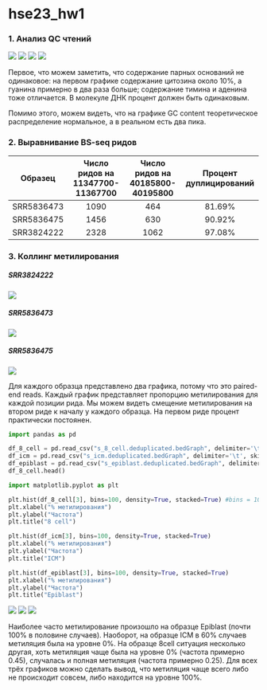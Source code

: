 # hse23_hw1

### 1. Анализ QC чтений

![](https://github.com/KirillMatirko/hse23_hw1/blob/main/pics/per_base_seq_content.png)
![](https://github.com/KirillMatirko/hse23_hw1/blob/main/pics/per_base_seq_content2.png)
![](https://github.com/KirillMatirko/hse23_hw1/blob/main/pics/per_seq_gc_content.png)
![](https://github.com/KirillMatirko/hse23_hw1/blob/main/pics/per_seq_gc_content2.png)

Первое, что можем заметить, что содержание парных оснований не одинаковое: на первом графике содержание цитозина около 10%, а гуанина примерно в два раза больше; содержание тимина и аденина тоже отличается. В молекуле ДНК процент должен быть одинаковым.

Помимо этого, можем видеть, что на графике GC content теоретическое распределение нормальное, а в реальном есть два пика.

### 2. Выравнивание BS-seq ридов

| Образец | Число ридов на 11347700-11367700 | Число ридов на 40185800-40195800 | Процент дуплицирований |
|:----------:|:----:|:---:|:------:|
| SRR5836473 | 1090 | 464 | 81.69% |
| SRR5836475 | 1456 | 630 | 90.92% |
| SRR3824222 | 2328 | 1062 | 97.08% |


### 3. Коллинг метилирования

##### SRR3824222

![](https://github.com/KirillMatirko/hse23_hw1/blob/main/pics/SRR3824222_mbiasplot.png)

##### SRR5836473

![](https://github.com/KirillMatirko/hse23_hw1/blob/main/pics/SRR5836473_mbiasplot.png)

##### SRR5836475
![](https://github.com/KirillMatirko/hse23_hw1/blob/main/pics/SRR5836475_mbiasplot.png)

Для каждого образца представлено два графика, потому что это paired-end reads. Каждый график представляет пропорцию метилирования для каждой позиции рида. Мы можем видеть смещение метилирования на втором риде к началу у каждого образца. На первом риде процент практически постоянен.

```python
import pandas as pd

df_8_cell = pd.read_csv("s_8_cell.deduplicated.bedGraph", delimiter='\t', skiprows=1, header=None)
df_icm = pd.read_csv("s_icm.deduplicated.bedGraph", delimiter='\t', skiprows=1, header=None)
df_epiblast = pd.read_csv("s_epiblast.deduplicated.bedGraph", delimiter='\t', skiprows=1, header=None)
df_8_cell.head()

import matplotlib.pyplot as plt

plt.hist(df_8_cell[3], bins=100, density=True, stacked=True) #bins = 100(=максимальному проценту), чтобы высота столбика отображала вероятность
plt.xlabel("% метилирования")
plt.ylabel("Частота")
plt.title("8 cell")

plt.hist(df_icm[3], bins=100, density=True, stacked=True)
plt.xlabel("% метилирования")
plt.ylabel("Частота")
plt.title("ICM")

plt.hist(df_epiblast[3], bins=100, density=True, stacked=True)
plt.xlabel("% метилирования")
plt.ylabel("Частота")
plt.title("Epiblast")
```

![](https://github.com/KirillMatirko/hse23_hw1/blob/main/pics/8cell.png)
![](https://github.com/KirillMatirko/hse23_hw1/blob/main/pics/icm.png)
![](https://github.com/KirillMatirko/hse23_hw1/blob/main/pics/epiblast.png)

Наиболее часто метилирование произошло на образце Epiblast (почти 100% в половине случаев). Наоборот, на образце ICM в 60% случаев метиляция была на уровне 0%. На образце 8cell ситуация несколько другая, хоть метиляция чаще была на уровне 0% (частота примерно 0.45), случалась и полная метиляция (частота примерно 0.25). Для всех трёх графиков можно сделать вывод, что метиляция чаще всего либо не происходит совсем, либо находится на уровне 100%.
